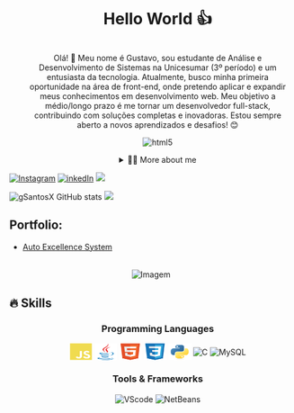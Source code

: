 <!--título-->
<div id="user-content-toc">
  <ul align="center">
    <summary><h1 style="display: inline-block">Hello World 👍</h1></summary>
</div>

<!-- Presentation -->
<div id="user-content-toc">
  <ul align="center">
    <p>
    Olá! 👋
    Meu nome é Gustavo, sou estudante de Análise e Desenvolvimento de Sistemas na Unicesumar (3º período) e um entusiasta da tecnologia. Atualmente, busco minha primeira oportunidade na área de front-end,      onde pretendo aplicar e expandir meus conhecimentos em desenvolvimento web. Meu objetivo a médio/longo prazo é me tornar um desenvolvedor full-stack, contribuindo com soluções completas e inovadoras.       Estou sempre aberto a novos aprendizados e desafios! 😊 <br>
    <p style="align: center">
      <img width="300" height="300" alt="html5" src="https://c.tenor.com/GfSX-u7VGM4AAAAC/coding.gif">
    </p>
  </ul>
</div>

<!-- Dropdown -->
<div id="user-content-toc">
  <ul align="center">
    <details>
      <summary>👨‍💻 More about me</summary>
        <p></p>
          Tenho 28 anos, resido no Brasil estou estudando inglês, no entanto meu inglês está caominhando para o intermediado, com foco alcançaremos a fluência. Minha experiência (estudos) inclui o uso de             SQL,        Java, HTML5, CSS e JavaScript. Gosto muito de estudar as ferramentas de tecnologia desde as de programação e de desenvolvimento, acredito que meus trabalhos anteriores mesmo que não             relacionados a          area     de TI, me ajudaram a desenvolver habilidades essenciais como criatividade, comunicação, liderança, foco em detalhes e lógica.<br>
          <h3>Interesses pessoais:</h3>
          Sou apaixonado por pesquisar atualidades e coisas novas relacionadas a area. Acredito que esses interesses ampliam minha percepção e me ajudam a encontrar soluções criativas e inovadoras no dia a           dia!      \o/
        </p>
    </details>
   </ul>
</div>

<!-- Links -->
[![Instagram](https://img.shields.io/badge/Instagram-E4405F?style=for-the-badge&logo=instagram&logoColor=white)](https://www.instagram.com/gusantttos/)
[![inkedIn](https://img.shields.io/badge/LinkedIn-0077B5?style=for-the-badge&logo=linkedin&logoColor=white)](https://www.linkedin.com/in/gustavossantoss/)
<a href = "mailto:ovatsug4212@gmail.com"><img src="https://img.shields.io/badge/Gmail-D14836?style=for-the-badge&logo=gmail&logoColor=white" target="_blank"></a>
    
<!-- GithubStats -->
![gSantosX GitHub stats](https://github-readme-stats.vercel.app/api?username=gSantosX&show_icons=true&theme=gotham)
<img height="195em" src="https://github-readme-stats.vercel.app/api/top-langs/?username=gSantosX&layout=compact&langs_count=7&theme=gotham"/>

<!-- Portfolio -->
## Portfolio:
- [Auto Excellence System](https://github.com/gSantosX/Projeto-OS-Funilaria.git)

<!-- GIF -->
<p style="text-align: center;">
<br><img align="center" src="https://media.giphy.com/media/v1.Y2lkPWVjZjA1ZTQ3bWdrcHI5ajgyMG10YWhudHB6dHExcGYzNDNzYjZhdmhpNGR6ZHpyOSZlcD12MV9naWZzX3NlYXJjaCZjdD1n/1C8bHHJturSx2/giphy.gif" alt="Imagem">

## 🔥 Skills
<!-- Skills: Programming Languages -->
  <div style="flex-basis: 48%; id="user-content-toc">
     <ul align="center">
        <h3>Programming Languages</h3>
        <img align="center" alt="Js" height="30" width="40" src="https://raw.githubusercontent.com/devicons/devicon/master/icons/javascript/javascript-plain.svg">
        <img align="center" alt="Java" height="30" width="40" src="https://raw.githubusercontent.com/devicons/devicon/master/icons/java/java-original.svg">
        <img align="center" alt="HTML" height="30" width="40" src="https://raw.githubusercontent.com/devicons/devicon/master/icons/html5/html5-original.svg">
        <img align="center" alt="CSS" height="30" width="40" src="https://raw.githubusercontent.com/devicons/devicon/master/icons/css3/css3-original.svg">
        <img align="center" alt="Python" height="30" width="40" src="https://raw.githubusercontent.com/devicons/devicon/master/icons/python/python-original.svg">
        <img align="center" alt="C" height="30" width="40" src="https://cdn.jsdelivr.net/gh/devicons/devicon/icons/c/c-original.svg">
        <img align="center" alt="MySQL" height="30" width="40" src="https://upload.wikimedia.org/wikipedia/commons/thumb/b/b2/Database-mysql.svg/500px-Database-mysql.svg.png?20220815123837">
     </ul>
  </div>
  
  <!-- Skills: Tools & Frameworks -->
  <div style="flex-basis: 48%; justify-content: center; id="user-content-toc"">
    <ul align="center">
      <h3>Tools & Frameworks</h3>
      <img align="center" alt="VScode" height="30" width="40" src="https://cdn.jsdelivr.net/gh/devicons/devicon/icons/vscode/vscode-original.svg">
      <img align="center" alt="NetBeans" height="30" width="40" src="https://netbeans.apache.org/_/images/apache-netbeans.svg">
    </ul>
  </div>

